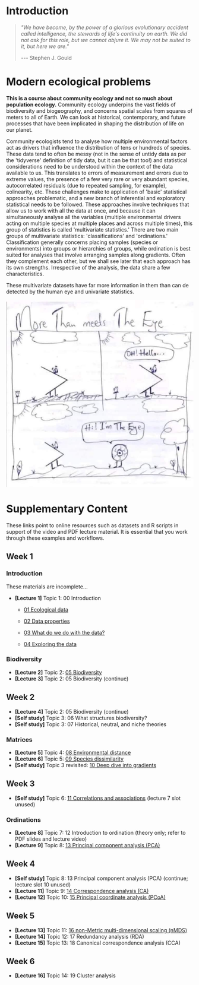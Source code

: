 # Introduction

> *"We have become, by the power of a glorious evolutionary accident called intelligence, the stewards of life's continuity on earth. We did not ask for this role, but we cannot abjure it. We may not be suited to it, but here we are."*
>
> --- Stephen J. Gould

# Modern ecological problems

**This is a course about community ecology and not so much about population ecology.** Community ecology underpins the vast fields of biodiversity and biogeography, and concerns spatial scales from squares of meters to all of Earth. We can look at historical, contemporary, and future processes that have been implicated in shaping the distribution of life on our planet.

Community ecologists tend to analyse how multiple environmental factors act as drivers that influence the distribution of tens or hundreds of species. These data tend to often be messy (not in the sense of untidy data as per the 'tidyverse' definition of tidy data, but it can be that too!) and statistical considerations need to be understood within the context of the data available to us. This translates to errors of measurement and errors due to extreme values, the presence of a few very rare or very abundant species, autocorrelated residuals (due to repeated sampling, for example), colinearity, etc. These challenges make to application of 'basic' statistical approaches problematic, and a new branch of inferential and exploratory statistical needs to be followed. These approaches involve techniques that allow us to work with all the data at once, and because it can simultaneously analyse all the variables (multiple environmental drivers acting on multiple species at multiple places and across multiple times), this group of statistics is called 'multivariate statistics.' There are two main groups of multivariate statistics: 'classifications' and 'ordinations.' Classification generally concerns placing samples (species or environments) into groups or hierarchies of groups, while ordination is best suited for analyses that involve arranging samples along gradients. Often they complement each other, but we shall see later that each approach has its own strengths. Irrespective of the analysis, the data share a few characteristics.

These multivariate datasets have far more information in them than can de detected by the human eye and univariate statistics.

![More than meets the eye](Resources/more_than_meets_the_eye.jpeg)

# Supplementary Content

These links point to online resources such as datasets and R scripts in support of the video and PDF lecture material. It is essential that you work through these examples and workflows.

## Week 1

### Introduction

These materials are incomplete...

-   **[Lecture 1]** Topic 1: 00 Introduction

    -   [01 Ecological data](https://nbviewer.jupyter.org/github/ajsmit/Quantitative_Ecology/blob/main/jupyter_lab/01-ecological_data.ipynb)

    -   [02 Data properties](https://nbviewer.jupyter.org/github/ajsmit/Quantitative_Ecology/blob/main/jupyter_lab/02-data_properties.ipynb)

    -   [03 What do we do with the data?](https://nbviewer.jupyter.org/github/ajsmit/Quantitative_Ecology/blob/main/jupyter_lab/03-doing_data.ipynb)

    -   [04 Exploring the data](https://nbviewer.jupyter.org/github/ajsmit/Quantitative_Ecology/blob/main/jupyter_lab/04-exploring_data.ipynb)

### Biodiversity

-   **[Lecture 2]** Topic 2: [05 Biodiversity](https://github.com/ajsmit/Quantitative_Ecology/blob/main/jupyter_lab/05-biodiversity.ipynb)
-   **[Lecture 3]** Topic 2: 05 Biodiversity (continue)

## Week 2

-   **[Lecture 4]** Topic 2: 05 Biodiversity (continue)
-   **[Self study]** Topic 3: 06 What structures biodiversity?
-   **[Self study]** Topic 3: 07 Historical, neutral, and niche theories

### Matrices

-   **[Lecture 5]** Topic 4: [08 Environmental distance](https://github.com/ajsmit/Quantitative_Ecology/blob/main/jupyter_lab/08-environmental_distance.ipynb)
-   **[Lecture 6]** Topic 5: [09 Species dissimilarity](https://github.com/ajsmit/Quantitative_Ecology/blob/main/jupyter_lab/09-species_dissimilarity.ipynb)
-   **[Self study]** Topic 3 revisited: [10 Deep dive into gradients](https://github.com/ajsmit/Quantitative_Ecology/blob/main/jupyter_lab/10-deep_dive_into_gradients.ipynb)

## Week 3

-   **[Self study]** Topic 6: [11 Correlations and associations](https://github.com/ajsmit/Quantitative_Ecology/blob/main/jupyter_lab/11-correlations_and_associations.ipynb) (lecture 7 slot unused)

### Ordinations

-   **[Lecture 8]** Topic 7: 12 Introduction to ordination (theory only; refer to PDF slides and lecture video)
-   **[Lecture 9]** Topic 8: [13 Principal component analysis (PCA)](https://github.com/ajsmit/Quantitative_Ecology/blob/main/jupyter_lab/13-PCA.ipynb)

## Week 4

-   **[Self study]** Topic 8: 13 Principal component analysis (PCA) (continue; lecture slot 10 unused)
-   **[Lecture 11]** Topic 9: [14 Correspondence analysis (CA)](https://github.com/ajsmit/Quantitative_Ecology/blob/main/jupyter_lab/14-CA.ipynb)
-   **[Lecture 12]** Topic 10: [15 Principal coordinate analysis (PCoA)](https://github.com/ajsmit/Quantitative_Ecology/blob/main/jupyter_lab/15-PCoA.ipynb)

## Week 5

-   **[Lecture 13]** Topic 11: [16 non-Metric multi-dimensional scaling (nMDS)](https://github.com/ajsmit/Quantitative_Ecology/blob/main/jupyter_lab/16-nMDS.ipynb)
-   **[Lecture 14]** Topic 12: 17 Redundancy analysis (RDA)
-   **[Lecture 15]** Topic 13: 18 Canonical correspondence analysis (CCA)

## Week 6

-   **[Lecture 16]** Topic 14: 19 Cluster analysis

